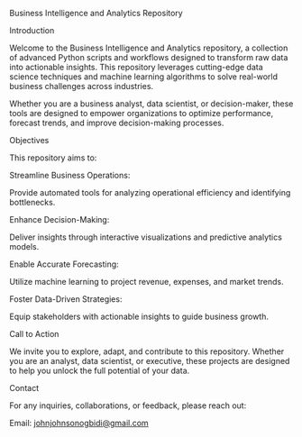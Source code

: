 Business Intelligence and Analytics Repository

Introduction

Welcome to the Business Intelligence and Analytics repository, a collection of advanced Python scripts and workflows designed to transform raw data into actionable insights. This repository leverages cutting-edge data science techniques and machine learning algorithms to solve real-world business challenges across industries.

Whether you are a business analyst, data scientist, or decision-maker, these tools are designed to empower organizations to optimize performance, forecast trends, and improve decision-making processes.

Objectives

This repository aims to:

Streamline Business Operations:

Provide automated tools for analyzing operational efficiency and identifying bottlenecks.

Enhance Decision-Making:

Deliver insights through interactive visualizations and predictive analytics models.

Enable Accurate Forecasting:

Utilize machine learning to project revenue, expenses, and market trends.

Foster Data-Driven Strategies:

Equip stakeholders with actionable insights to guide business growth.

Call to Action

We invite you to explore, adapt, and contribute to this repository. Whether you are an analyst, data scientist, or executive, these projects are designed to help you unlock the full potential of your data.

Contact

For any inquiries, collaborations, or feedback, please reach out:

Email: johnjohnsonogbidi@gmail.com
